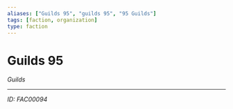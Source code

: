 ```yaml
---
aliases: ["Guilds 95", "guilds 95", "95 Guilds"]
tags: [faction, organization]
type: faction
---
```


# Guilds 95

*Guilds*

---
*ID: FAC00094*